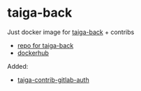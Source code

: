 # taiga-back
Just docker image for [taiga-back](https://github.com/docker-taiga/back) + contribs

- [repo for taiga-back](https://github.com/Flawless/taiga-back)
- [dockerhub](https://hub.docker.com/r/flawlesslt/taiga-front)

Added:
- [taiga-contrib-gitlab-auth](https://github.com/taigaio/taiga-contrib-gitlab-auth)
